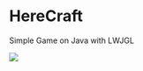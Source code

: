 # HereCraft
Simple Game on Java with LWJGL

<img src="https://pp.vk.me/c604321/v604321135/e1/6d3ESik-2kc.jpg" />
